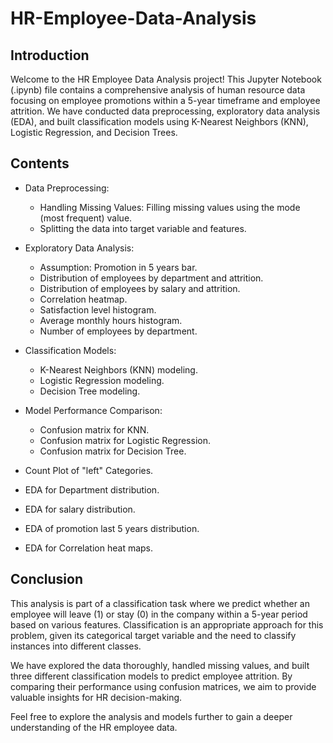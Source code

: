 # HR-Employee-Data-Analysis
## Introduction

Welcome to the HR Employee Data Analysis project! This Jupyter Notebook (.ipynb) file contains a comprehensive analysis of human resource data focusing on employee promotions within a 5-year timeframe and employee attrition. We have conducted data preprocessing, exploratory data analysis (EDA), and built classification models using K-Nearest Neighbors (KNN), Logistic Regression, and Decision Trees.

## Contents

- Data Preprocessing:
    - Handling Missing Values: Filling missing values using the mode (most frequent) value.
    - Splitting the data into target variable and features.

- Exploratory Data Analysis:
    - Assumption: Promotion in 5 years bar.
    - Distribution of employees by department and attrition.
    - Distribution of employees by salary and attrition.
    - Correlation heatmap.
    - Satisfaction level histogram.
    - Average monthly hours histogram.
    - Number of employees by department.

- Classification Models:
    - K-Nearest Neighbors (KNN) modeling.
    - Logistic Regression modeling.
    - Decision Tree modeling.
    
- Model Performance Comparison:
    - Confusion matrix for KNN.
    - Confusion matrix for Logistic Regression.
    - Confusion matrix for Decision Tree.
    
- Count Plot of "left" Categories.
- EDA for Department distribution.
- EDA for salary distribution.
- EDA of promotion last 5 years distribution.
- EDA for Correlation heat maps.

## Conclusion

This analysis is part of a classification task where we predict whether an employee will leave (1) or stay (0) in the company within a 5-year period based on various features. Classification is an appropriate approach for this problem, given its categorical target variable and the need to classify instances into different classes.

We have explored the data thoroughly, handled missing values, and built three different classification models to predict employee attrition. By comparing their performance using confusion matrices, we aim to provide valuable insights for HR decision-making.

Feel free to explore the analysis and models further to gain a deeper understanding of the HR employee data.

